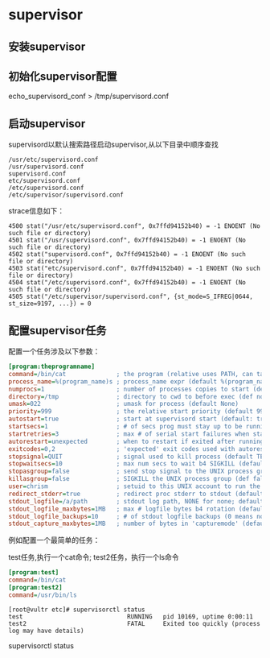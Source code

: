 # supervisor
## 安装supervisor


## 初始化supervisor配置
echo_supervisord_conf > /tmp/supervisord.conf

## 启动supervisor
supervisord以默认搜索路径启动supervisor,从以下目录中顺序查找
    
    /usr/etc/supervisord.conf
    /usr/supervisord.conf
    supervisord.conf
    etc/supervisord.conf
    /etc/supervisord.conf
    /etc/supervisor/supervisord.conf

strace信息如下：
```console
4500 stat("/usr/etc/supervisord.conf", 0x7ffd94152b40) = -1 ENOENT (No such file or directory)
4501 stat("/usr/supervisord.conf", 0x7ffd94152b40) = -1 ENOENT (No such file or directory)
4502 stat("supervisord.conf", 0x7ffd94152b40) = -1 ENOENT (No such file or directory)
4503 stat("etc/supervisord.conf", 0x7ffd94152b40) = -1 ENOENT (No such file or directory)
4504 stat("/etc/supervisord.conf", 0x7ffd94152b40) = -1 ENOENT (No such file or directory)
4505 stat("/etc/supervisor/supervisord.conf", {st_mode=S_IFREG|0644, st_size=9197, ...}) = 0
```
## 配置supervisor任务
配置一个任务涉及以下参数：
```ini
[program:theprogramname]
command=/bin/cat              ; the program (relative uses PATH, can take args)
process_name=%(program_name)s ; process_name expr (default %(program_name)s)
numprocs=1                    ; number of processes copies to start (def 1)
directory=/tmp                ; directory to cwd to before exec (def no cwd)
umask=022                     ; umask for process (default None)
priority=999                  ; the relative start priority (default 999)
autostart=true                ; start at supervisord start (default: true)
startsecs=1                   ; # of secs prog must stay up to be running (def. 1)
startretries=3                ; max # of serial start failures when starting (default 3)
autorestart=unexpected        ; when to restart if exited after running (def: unexpected)
exitcodes=0,2                 ; 'expected' exit codes used with autorestart (default 0,2)
stopsignal=QUIT               ; signal used to kill process (default TERM)
stopwaitsecs=10               ; max num secs to wait b4 SIGKILL (default 10)
stopasgroup=false             ; send stop signal to the UNIX process group (default false)
killasgroup=false             ; SIGKILL the UNIX process group (def false)
user=chrism                   ; setuid to this UNIX account to run the program
redirect_stderr=true          ; redirect proc stderr to stdout (default false)
stdout_logfile=/a/path        ; stdout log path, NONE for none; default AUTO
stdout_logfile_maxbytes=1MB   ; max # logfile bytes b4 rotation (default 50MB)
stdout_logfile_backups=10     ; # of stdout logfile backups (0 means none, default 10)
stdout_capture_maxbytes=1MB   ; number of bytes in 'capturemode' (default 0)
```

例如配置一个最简单的任务：
    
test任务,执行一个cat命令;
test2任务，执行一个ls命令
```ini
[program:test]
command=/bin/cat
[program:test2]
command=/usr/bin/ls
```
```console
[root@vultr etc]# supervisorctl status
test                             RUNNING   pid 10169, uptime 0:00:11
test2                            FATAL     Exited too quickly (process log may have details)
```

supervisorctl status
